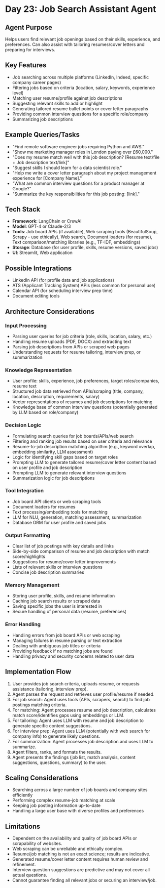 # Day 23: Job Search Assistant Agent

## Agent Purpose
Helps users find relevant job openings based on their skills, experience, and preferences. Can also assist with tailoring resumes/cover letters and preparing for interviews.

## Key Features
- Job searching across multiple platforms (LinkedIn, Indeed, specific company career pages)
- Filtering jobs based on criteria (location, salary, keywords, experience level)
- Matching user resume/profile against job descriptions
- Suggesting relevant skills to add or highlight
- Generating tailored resume bullet points or cover letter paragraphs
- Providing common interview questions for a specific role/company
- Summarizing job descriptions

## Example Queries/Tasks
- "Find remote software engineer jobs requiring Python and AWS."
- "Show me marketing manager roles in London paying over £60,000."
- "Does my resume match well with this job description? [Resume text/file + Job description text/link]"
- "Suggest skills I should learn for a data scientist role."
- "Help me write a cover letter paragraph about my project management experience for [Company Name]."
- "What are common interview questions for a product manager at Google?"
- "Summarize the key responsibilities for this job posting: [link]."

## Tech Stack
- **Framework**: LangChain or CrewAI
- **Model**: GPT-4 or Claude-2/3
- **Tools**: Job board APIs (if available), Web scraping tools (BeautifulSoup, Scrapy - use ethically), Web search, Document loaders (for resume), Text comparison/matching libraries (e.g., TF-IDF, embeddings)
- **Storage**: Database (for user profile, skills, resume versions, saved jobs)
- **UI**: Streamlit, Web application

## Possible Integrations
- LinkedIn API (for profile data and job applications)
- ATS (Applicant Tracking System) APIs (less common for personal use)
- Calendar API (for scheduling interview prep time)
- Document editing tools

## Architecture Considerations

### Input Processing
- Parsing user queries for job criteria (role, skills, location, salary, etc.)
- Handling resume uploads (PDF, DOCX) and extracting text
- Parsing job descriptions from APIs or scraped web pages
- Understanding requests for resume tailoring, interview prep, or summarization

### Knowledge Representation
- User profile: skills, experience, job preferences, target roles/companies, resume text
- Structured job data retrieved from APIs/scraping (title, company, location, description, requirements, salary)
- Vector representations of resumes and job descriptions for matching
- Knowledge base of common interview questions (potentially generated by LLM based on role/company)

### Decision Logic
- Formulating search queries for job boards/APIs/web search
- Filtering and ranking job results based on user criteria and relevance
- Resume-to-job description matching algorithm (e.g., keyword overlap, embedding similarity, LLM assessment)
- Logic for identifying skill gaps based on target roles
- Prompting LLM to generate tailored resume/cover letter content based on user profile and job description
- Prompting LLM to generate relevant interview questions
- Summarization logic for job descriptions

### Tool Integration
- Job board API clients or web scraping tools
- Document loaders for resumes
- Text processing/embedding tools for matching
- LLM for NLU, generation, matching assessment, summarization
- Database ORM for user profile and saved jobs

### Output Formatting
- Clear list of job postings with key details and links
- Side-by-side comparison of resume and job description with match score/highlights
- Suggestions for resume/cover letter improvements
- Lists of relevant skills or interview questions
- Concise job description summaries

### Memory Management
- Storing user profile, skills, and resume information
- Caching job search results or scraped data
- Saving specific jobs the user is interested in
- Secure handling of personal data (resume, preferences)

### Error Handling
- Handling errors from job board APIs or web scraping
- Managing failures in resume parsing or text extraction
- Dealing with ambiguous job titles or criteria
- Providing feedback if no matching jobs are found
- Handling privacy and security concerns related to user data

## Implementation Flow
1. User provides job search criteria, uploads resume, or requests assistance (tailoring, interview prep).
2. Agent parses the request and retrieves user profile/resume if needed.
3. For job search: Agent uses tools (APIs, scrapers, search) to find job postings matching criteria.
4. For matching: Agent processes resume and job description, calculates match score/identifies gaps using embeddings or LLM.
5. For tailoring: Agent uses LLM with resume and job description to generate specific content suggestions.
6. For interview prep: Agent uses LLM (potentially with web search for company info) to generate likely questions.
7. For summarization: Agent processes job description and uses LLM to summarize.
8. Agent filters, ranks, and formats the results.
9. Agent presents the findings (job list, match analysis, content suggestions, questions, summary) to the user.

## Scaling Considerations
- Searching across a large number of job boards and company sites efficiently
- Performing complex resume-job matching at scale
- Keeping job posting information up-to-date
- Handling a large user base with diverse profiles and preferences

## Limitations
- Dependent on the availability and quality of job board APIs or scrapability of websites.
- Web scraping can be unreliable and ethically complex.
- Resume/job matching is not an exact science; results are indicative.
- Generated resume/cover letter content requires human review and refinement.
- Interview question suggestions are predictive and may not cover all actual questions.
- Cannot guarantee finding all relevant jobs or securing an interview/job.